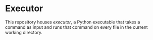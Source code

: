 # Executor

This repository houses *executor*, a Python executable that takes a command as input and runs that command on every file in the current working directory.  
